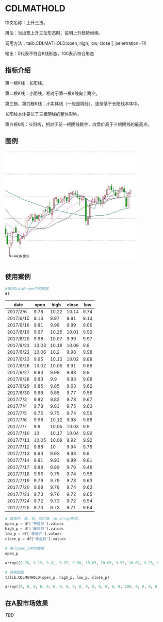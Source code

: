 # CDLMATHOLD

中文名称：上升三法。

用法：当出现上升三法形态时，说明上升趋势继续。

调用方法：talib.CDLMATHOLD(open, high, low, close [, penetration=?])

输出：0代表不符合K线形态，100表示符合形态

## 指标介绍

第一根K线：长阳线。

第二根K线：小阴线，相对于第一根K线向上跳空。

第三根、第四根K线：小实体线（一般是阴线），逐渐落于长阳线本体中。

长阳线本体要长于三根阴线的整体影响。

第五根k线：长阳线，相对于前一根阴线跳空，收盘价高于三根阴线的最高点。

## 图例

![MatHold](/assets/CLDMATHOLD.JPG)

## 使用案例

```python
#展示DataFrame中的数据
df
```

| date      | open  | high  | close | low  |
| --------- | ----- | ----- | ----- | ---- |
| 2017/2/6  | 9.78  | 10.22 | 10.14 | 9.74 |
| 2017/6/15 | 9.13  | 9.97  | 9.81  | 9.13 |
| 2017/6/16 | 9.81  | 9.98  | 9.89  | 9.66 |
| 2017/6/19 | 9.97  | 10.25 | 10.01 | 9.92 |
| 2017/6/20 | 9.98  | 10.07 | 9.99  | 9.97 |
| 2017/6/21 | 10.03 | 10.19 | 10.06 | 9.8  |
| 2017/6/22 | 10.06 | 10.2  | 9.98  | 9.98 |
| 2017/6/23 | 9.95  | 10.13 | 10.02 | 9.88 |
| 2017/6/26 | 10.02 | 10.05 | 9.91  | 9.89 |
| 2017/6/27 | 9.93  | 9.99  | 9.88  | 9.8  |
| 2017/6/28 | 9.83  | 9.9   | 9.83  | 9.68 |
| 2017/6/29 | 9.85  | 9.85  | 9.63  | 9.62 |
| 2017/6/30 | 9.68  | 9.85  | 9.77  | 9.56 |
| 2017/7/3  | 9.82  | 9.82  | 9.78  | 9.67 |
| 2017/7/4  | 9.78  | 9.83  | 9.75  | 9.63 |
| 2017/7/5  | 9.75  | 9.75  | 9.74  | 9.56 |
| 2017/7/6  | 9.98  | 10.12 | 9.98  | 9.88 |
| 2017/7/7  | 9.9   | 10.05 | 10.03 | 9.9  |
| 2017/7/10 | 10    | 10.17 | 10.04 | 9.99 |
| 2017/7/11 | 10.05 | 10.09 | 9.92  | 9.92 |
| 2017/7/12 | 9.88  | 10    | 9.94  | 9.75 |
| 2017/7/13 | 9.93  | 9.93  | 9.93  | 9.8  |
| 2017/7/14 | 9.81  | 9.93  | 9.89  | 9.81 |
| 2017/7/17 | 9.88  | 9.89  | 9.76  | 9.46 |
| 2017/7/18 | 9.56  | 9.75  | 9.74  | 9.56 |
| 2017/7/19 | 9.79  | 9.79  | 9.73  | 9.63 |
| 2017/7/20 | 9.68  | 9.78  | 9.74  | 9.63 |
| 2017/7/21 | 9.73  | 9.76  | 9.72  | 9.65 |
| 2017/7/24 | 9.72  | 9.73  | 9.72  | 9.54 |
| 2017/7/25 | 9.73  | 9.73  | 9.71  | 9.64 |

```python
# 赋值开、高、收、低价格，np.array格式。
open_p = df['开盘价'].values
high_p = df['最高价'].values
low_p = df['最低价'].values
close_p = df['收盘价'].values
```

```python
# 展示open_p中的数据
open_p
```

```python
array([9.78, 9.13, 9.81, 9.97, 9.98, 10.03, 10.06, 9.95, 10.02, 9.93, 9.83, 9.85, 9.68, 9.82, 9.78, 9.75, 9.98, 9.9, 10., 10.05, 9.88, 9.93, 9.81, 9.88, 9.56, 9.79, 9.68, 9.73, 9.72, 9.73])
```

```python
# 调用函数
talib.CDLMATHOLD(open_p, high_p, low_p, close_p)
```

```python
array([0, 0, 0, 0, 0, 0, 0, 0, 0, 0, 0, 0, 0, 0, 0, 0, 100, 0, 0, 0, 0, 0, 0, 0, 0, 0, 0, 0, 0, 0],dtype=int32)
```

## 在A股市场效果

*TBD*

